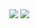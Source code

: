 <img src="https://capsule-render.vercel.app/api?type=waveing&color=BDBDC8&height=300&section=header&text=Jayoung%20Park&fontSize=90" />

<img src="https://capsule-render.vercel.app/api?type=sharking&color=BDBDC8&height=300&section=footer&text=Jayoung%20Park&fontSize=90" />
